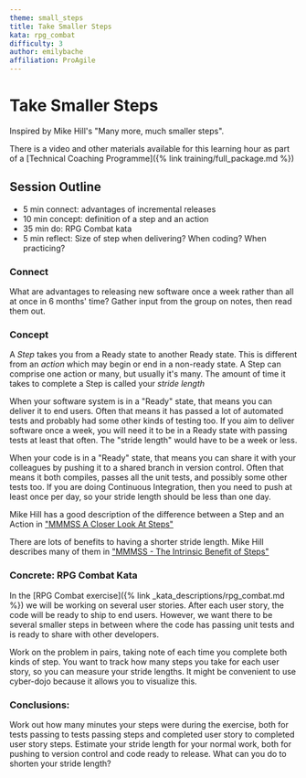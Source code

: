 ```yaml
---
theme: small_steps
title: Take Smaller Steps
kata: rpg_combat
difficulty: 3
author: emilybache
affiliation: ProAgile
---
```


# Take Smaller Steps

Inspired by Mike Hill's "Many more, much smaller steps".

There is a video and other materials available for this learning hour as part of a [Technical Coaching Programme]({% link training/full_package.md %})

## Session Outline
 
* 5 min connect: advantages of incremental releases
* 10 min concept: definition of a step and an action
* 35 min do: RPG Combat kata  
* 5 min reflect: Size of step when delivering? When coding? When practicing?

### Connect
What are advantages to releasing new software once a week rather than all at once in 6 months' time? Gather input from the group on notes, then read them out.

### Concept
A _Step_ takes you from a Ready state to another Ready state. This is different from an _action_ which may begin or end in a non-ready state. A Step can comprise one action or many, but usually it's many. The amount of time it takes to complete a Step is called your _stride length_

When your software system is in a "Ready" state, that means you can deliver it to end users. Often that means it has passed a lot of automated tests and probably had some other kinds of testing too. If you aim to deliver software once a week, you will need it to be in a Ready state with passing tests at least that often. The "stride length" would have to be a week or less.

When your code is in a "Ready" state, that means you can share it with your colleagues by pushing it to a shared branch in version control.  Often that means it both compiles, passes all the unit tests, and possibly some other tests too. If you are doing Continuous Integration, then you need to push at least once per day, so your stride length should be less than one day. 

Mike Hill has a good description of the difference between a Step and an Action in ["MMMSS A Closer Look At Steps"](https://www.geepawhill.org/2021/10/26/mmmss-a-closer-look-at-steps/)

There are lots of benefits to having a shorter stride length. Mike Hill describes many of them in ["MMMSS - The Intrinsic Benefit of Steps"](https://www.geepawhill.org/2021/11/16/mmmss-the-intrinsic-benefit-of-steps/)

### Concrete: RPG Combat Kata
In the [RPG Combat exercise]({% link _kata_descriptions/rpg_combat.md %}) we will be working on several user stories. After each user story, the code will be ready to ship to end users. However, we want there to be several smaller steps in between where the code has passing unit tests and is ready to share with other developers.

Work on the problem in pairs, taking note of each time you complete both kinds of step. You want to track how many steps you take for each user story, so you can measure your stride lengths. It might be convenient to use cyber-dojo because it allows you to visualize this.

### Conclusions:
Work out how many minutes your steps were during the exercise, both for tests passing to tests passing steps and completed user story to completed user story steps. Estimate your stride length for your normal work, both for pushing to version control and code ready to release. What can you do to shorten your stride length?


